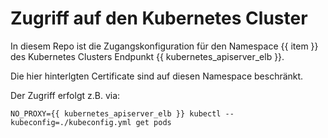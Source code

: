 # Zugriff auf den Kubernetes Cluster 

In diesem Repo ist die Zugangskonfiguration für den Namespace {{ item }} des Kubernetes Clusters 
Endpunkt {{ kubernetes_apiserver_elb }}.

Die hier hinterlgten Certificate sind auf diesen Namespace beschränkt.

Der Zugriff erfolgt z.B. via:


~~~
NO_PROXY={{ kubernetes_apiserver_elb }} kubectl --kubeconfig=./kubeconfig.yml get pods 
~~~
